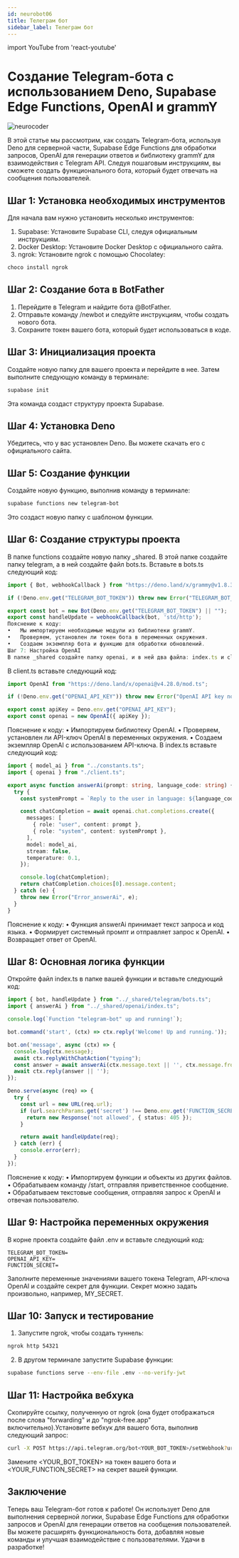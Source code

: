 ```yaml
---
id: neurobot06
title: Телеграм бот
sidebar_label: Телеграм бот
---
```


import YouTube from 'react-youtube'

# Создание Telegram-бота с использованием Deno, Supabase Edge Functions, OpenAI и grammY

![neurocoder](/img/neurobots/neuro6.png)

В этой статье мы рассмотрим, как создать Telegram-бота, используя Deno для серверной части, Supabase Edge Functions для обработки запросов, OpenAI для генерации ответов и библиотеку grammY для взаимодействия с Telegram API. Следуя пошаговым инструкциям, вы сможете создать функционального бота, который будет отвечать на сообщения пользователей.

<YouTube videoId='WTMMBT5hgeQ' />

## Шаг 1: Установка необходимых инструментов

Для начала вам нужно установить несколько инструментов:
1.	Supabase: Установите Supabase CLI, следуя официальным инструкциям.
2.	Docker Desktop: Установите Docker Desktop с официального сайта.
3.	ngrok: Установите ngrok с помощью Chocolatey:

```bash
choco install ngrok
``` 

## Шаг 2: Создание бота в BotFather

1.	Перейдите в Telegram и найдите бота @BotFather.
2.	Отправьте команду /newbot и следуйте инструкциям, чтобы создать нового бота.
3.	Сохраните токен вашего бота, который будет использоваться в коде.

## Шаг 3: Инициализация проекта
Создайте новую папку для вашего проекта и перейдите в нее. Затем выполните следующую команду в терминале:

```bash
supabase init
```

Эта команда создаст структуру проекта Supabase.

## Шаг 4: Установка Deno

Убедитесь, что у вас установлен Deno. Вы можете скачать его с официального сайта.

## Шаг 5: Создание функции

Создайте новую функцию, выполнив команду в терминале:

```bash
supabase functions new telegram-bot
```

Это создаст новую папку с шаблоном функции.

## Шаг 6: Создание структуры проекта

В папке functions создайте новую папку _shared. В этой папке создайте папку telegram, а в ней создайте файл bots.ts. Вставьте в bots.ts следующий код:

```typescript
import { Bot, webhookCallback } from "https://deno.land/x/grammy@v1.8.3/mod.ts";

if (!Deno.env.get("TELEGRAM_BOT_TOKEN")) throw new Error("TELEGRAM_BOT_TOKEN is not set");

export const bot = new Bot(Deno.env.get("TELEGRAM_BOT_TOKEN") || "");
export const handleUpdate = webhookCallback(bot, 'std/http');
Пояснение к коду:
•	Мы импортируем необходимые модули из библиотеки grammY.
•	Проверяем, установлен ли токен бота в переменных окружения.
•	Создаем экземпляр бота и функцию для обработки обновлений.
Шаг 7: Настройка OpenAI
В папке _shared создайте папку openai, и в ней два файла: index.ts и client.ts.
```
В client.ts вставьте следующий код:

```typescript
import OpenAI from "https://deno.land/x/openai@v4.28.0/mod.ts";

if (!Deno.env.get("OPENAI_API_KEY")) throw new Error("OpenAI API key not set");

export const apiKey = Deno.env.get("OPENAI_API_KEY");
export const openai = new OpenAI({ apiKey });
```

Пояснение к коду:
•	Импортируем библиотеку OpenAI.
•	Проверяем, установлен ли API-ключ OpenAI в переменных окружения.
•	Создаем экземпляр OpenAI с использованием API-ключа.
В index.ts вставьте следующий код:

```typescript
import { model_ai } from "../constants.ts";
import { openai } from "./client.ts";

export async function answerAi(prompt: string, language_code: string) {
  try {
    const systemPrompt = `Reply to the user in language: ${language_code}`;

    const chatCompletion = await openai.chat.completions.create({
      messages: [
        { role: "user", content: prompt },
        { role: "system", content: systemPrompt },
      ],
      model: model_ai,
      stream: false,
      temperature: 0.1,
    });

    console.log(chatCompletion);
    return chatCompletion.choices[0].message.content; 
  } catch (e) {
    throw new Error("Error_answerAi", e);
  } 
}
```

Пояснение к коду:
•	Функция answerAi принимает текст запроса и код языка.
•	Формирует системный промпт и отправляет запрос к OpenAI.
•	Возвращает ответ от OpenAI.

## Шаг 8: Основная логика функции

Откройте файл index.ts в папке вашей функции и вставьте следующий код:

```typescript
import { bot, handleUpdate } from "../_shared/telegram/bots.ts";
import { answerAi } from "../_shared/openai/index.ts";

console.log(`Function "telegram-bot" up and running!`);

bot.command('start', (ctx) => ctx.reply('Welcome! Up and running.'));

bot.on('message', async (ctx) => {
  console.log(ctx.message);
  await ctx.replyWithChatAction("typing");
  const answer = await answerAi(ctx.message.text || '', ctx.message.from.language_code || '');
  await ctx.reply(answer || '');
});

Deno.serve(async (req) => {
  try {
    const url = new URL(req.url);
    if (url.searchParams.get('secret') !== Deno.env.get('FUNCTION_SECRET')) {
      return new Response('not allowed', { status: 405 });
    }

    return await handleUpdate(req);
  } catch (err) {
    console.error(err);
  }
});
```

Пояснение к коду:
•	Импортируем функции и объекты из других файлов.
•	Обрабатываем команду /start, отправляя приветственное сообщение.
•	Обрабатываем текстовые сообщения, отправляя запрос к OpenAI и отвечая пользователю.

## Шаг 9: Настройка переменных окружения

В корне проекта создайте файл .env и вставьте следующий код:

```text
TELEGRAM_BOT_TOKEN=
OPENAI_API_KEY=
FUNCTION_SECRET=
```

Заполните переменные значениями вашего токена Telegram, API-ключа OpenAI и создайте секрет для функции. Секрет можно задать произвольно, например, MY_SECRET.

## Шаг 10: Запуск и тестирование

1.	Запустите ngrok, чтобы создать туннель:

```bash
ngrok http 54321
```

2.	В другом терминале запустите Supabase функции:

```bash
supabase functions serve --env-file .env --no-verify-jwt
```

## Шаг 11: Настройка вебхука

Скопируйте ссылку, полученную от ngrok (она будет отображаться после слова "forwarding" и до "ngrok-free.app" включительно).Установите вебхук для вашего бота, выполнив следующий запрос:

```bash
curl -X POST https://api.telegram.org/bot<YOUR_BOT_TOKEN>/setWebhook?url=<ВАШАССЫЛКА>?secret=<YOUR_FUNCTION_SECRET>
```

Замените <YOUR_BOT_TOKEN> на токен вашего бота и <YOUR_FUNCTION_SECRET> на секрет вашей функции.

## Заключение

Теперь ваш Telegram-бот готов к работе! Он использует Deno для выполнения серверной логики, Supabase Edge Functions для обработки запросов и OpenAI для генерации ответов на сообщения пользователей. Вы можете расширять функциональность бота, добавляя новые команды и улучшая взаимодействие с пользователями. Удачи в разработке!
